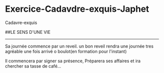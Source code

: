 # Exercice-Cadavdre-exquis-Japhet
Cadavre-exquis

##LE SENS D'UNE VIE
___________________

Sa journée commence par un reveil.
un bon reveil rendra une journée tres agréable
une fois arrivé o boulot(en formation pour l'instant)

Il commencera par signer sa présence,
Préparera ses affaires et ira chercher sa tasse de café...
